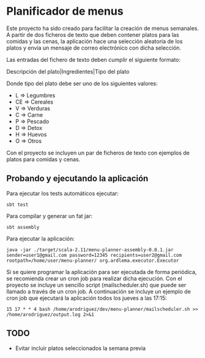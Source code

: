 # Planificador de menus

Este proyecto ha sido creado para facilitar la creación de menus semanales. A partir de dos ficheros de texto
que deben contener platos para las comidas y las cenas, la aplicación hace una selección aleatoria de los platos
y envia un mensaje de correo electrónico con dicha selección.

Las entradas del fichero de texto deben cumplir el siguiente formato:

Descripción del plato|Ingredientes|Tipo del plato

Donde tipo del plato debe ser uno de los siguientes valores:

  * L => Legumbres
  * CE => Cereales
  * V => Verduras
  * C => Carne
  * P => Pescado
  * D => Detox
  * H => Huevos
  * O => Otros

Con el proyecto se incluyen un par de ficheros de texto con ejemplos de platos para comidas y cenas.  

## Probando y ejecutando la aplicación
  
Para ejecutar los tests automáticos ejecutar:
  
  ```
  sbt test
  ```

Para compilar y generar un fat jar:
  
  ```
  sbt assembly
  ```
  
Para ejecutar la aplicación:
  

```
java -jar ./target/scala-2.11/menu-planner-assembly-0.0.1.jar sender=user1@gmail.com password=12345 recipients=user2@gmail.com rootpath=/home/user/menu-planner/ org.ardlema.executor.Executor  
```


Si se quiere programar la aplicación para ser ejecutada de forma periódica, se recomienda crear un cron job 
para realizar dicha ejecución. Con el proyecto se incluye un sencillo script (mailscheduler.sh) que puede
ser llamado a través de un cron job. A continuación se incluye un ejemplo de cron job que ejecutará la
aplicación todos los jueves a las 17:15:

```
15 17 * * 4 bash /home/arodriguez/dev/menu-planner/mailscheduler.sh >> /home/arodriguez/output.log 2>&1
``` 
  
## TODO

* Evitar incluir platos seleccionados la semana previa 

